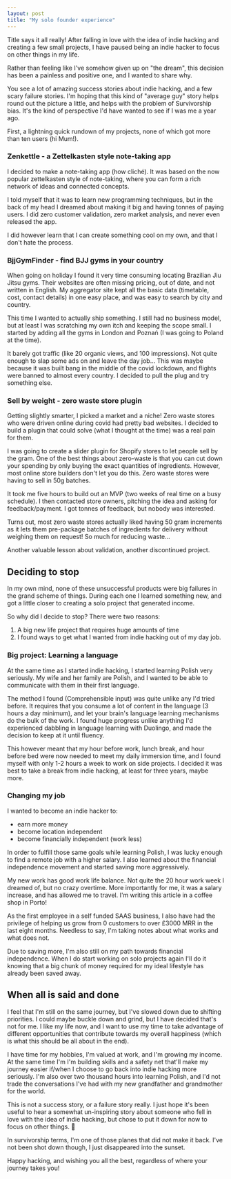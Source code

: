 ```yaml
---
layout: post
title: "My solo founder experience"
---
```


Title says it all really! After falling in love with the idea of indie hacking and creating a few small projects, I have paused being an indie hacker to focus on other things in my life.

Rather than feeling like I've somehow given up on "the dream", this decision has been a painless and positive one, and I wanted to share why.

You see a lot of amazing success stories about indie hacking, and a few scary failure stories. I'm hoping that this kind of "average guy" story helps round out the picture a little, and helps with the problem of Survivorship bias. It's the kind of perspective I'd have wanted to see if I was me a year ago.

First, a lightning quick rundown of my projects, none of which got more than ten users (hi Mum!).

### Zenkettle - a Zettelkasten style note-taking app
I decided to make a note-taking app (how cliché). It was based on the now popular zettelkasten style of note-taking, where you can form a rich network of ideas and connected concepts.

I told myself that it was to learn new programming techniques, but in the back of my head I dreamed about making it big and having tonnes of paying users. I did zero customer validation, zero market analysis, and never even released the app.

I did however learn that I can create something cool on my own, and that I don't hate the process.

### BjjGymFinder - find BJJ gyms in your country

When going on holiday I found it very time consuming locating Brazilian Jiu Jitsu gyms. Their websites are often missing pricing, out of date, and not written in English. My aggregator site kept all the basic data (timetable, cost, contact details) in one easy place, and was easy to search by city and country.

This time I wanted to actually ship something. I still had no business model, but at least I was scratching my own itch and keeping the scope small. I started by adding all the gyms in London and Poznań (I was going to Poland at the time).

It barely got traffic (like 20 organic views, and 100 impressions). Not quite enough to slap some ads on and leave the day job... This was maybe because it was built bang in the middle of the covid lockdown, and flights were banned to almost every country. I decided to pull the plug and try something else.

### Sell by weight - zero waste store plugin

Getting slightly smarter, I picked a market and a niche! Zero waste stores who were driven online during covid had pretty bad websites. I decided to build a plugin that could solve (what I thought at the time) was a real pain for them.

I was going to create a slider plugin for Shopify stores to let people sell by the gram. One of the best things about zero-waste is that you can cut down your spending by only buying the exact quantities of ingredients. However, most online store builders don't let you do this. Zero waste stores were having to sell in 50g batches.

It took me five hours to build out an MVP (two weeks of real time on a busy schedule). I then contacted store owners, pitching the idea and asking for feedback/payment. I got tonnes of feedback, but nobody was interested.

Turns out, most zero waste stores actually liked having 50 gram increments as it lets them pre-package batches of ingredients for delivery without weighing them on request! So much for reducing waste...

Another valuable lesson about validation, another discontinued project.

## Deciding to stop

In my own mind, none of these unsuccessful products were big failures in the grand scheme of things. During each one I learned something new, and got a little closer to creating a solo project that generated income.

So why did I decide to stop? There were two reasons:
1. A big new life project that requires huge amounts of time
2. I found ways to get what I wanted from indie hacking out of my day job.

### Big project: Learning a language

At the same time as I started indie hacking, I started learning Polish very seriously. My wife and her family are Polish, and I wanted to be able to communicate with them in their first language.

The method I found (Comprehensible input) was quite unlike any I'd tried before. It requires that you consume a lot of content in the language (3 hours a day minimum), and let your brain's language learning mechanisms do the bulk of the work. I found huge progress unlike anything I'd experienced dabbling in language learning with Duolingo, and made the decision to keep at it until fluency.

This however meant that my hour before work, lunch break, and hour before bed were now needed to meet my daily immersion time, and I found myself with only 1-2 hours a week to work on side projects. I decided it was best to take a break from indie hacking, at least for three years, maybe more.

### Changing my job

I wanted to become an indie hacker to:
- earn more money
- become location independent
- become financially independent (work less)

In order to fulfill those same goals while learning Polish, I was lucky enough to find a remote job with a higher salary. I also learned about the financial independence movement and started saving more aggressively.

My new work has good work life balance. Not quite the 20 hour work week I dreamed of, but no crazy overtime. More importantly for me, it was a salary increase, and has allowed me to travel. I'm writing this article in a coffee shop in Porto!

As the first employee in a self funded SAAS business, I also have had the privilege of helping us grow from 0 customers to over £3000 MRR in the last eight months. Needless to say, I'm taking notes about what works and what does not.

Due to saving more, I'm also still on my path towards financial independence. When I do start working on solo projects again I'll do it knowing that a big chunk of money required for my ideal lifestyle has already been saved away.

## When all is said and done

I feel that I'm still on the same journey, but I've slowed down due to shifting priorities. I could maybe buckle down and grind, but I have decided that's not for me. I like my life now, and I want to use my time to take advantage of different opportunities that contribute towards my overall happiness (which is what this should be all about in the end).

I have time for my hobbies, I'm valued at work, and I'm growing my income. At the same time I'm I'm building skills and a safety net that'll make my journey easier if/when I choose to go back into indie hacking more seriously. I'm also over two thousand hours into learning Polish, and I'd not trade the conversations I've had with my new grandfather and grandmother for the world.

This is not a success story, or a failure story really. I just hope it's been useful to hear a somewhat un-inspiring story about someone who fell in love with the idea of indie hacking, but chose to put it down for now to focus on other things. 🙂

In survivorship terms, I'm one of those planes that did not make it back. I've not been shot down though, I just disappeared into the sunset.

Happy hacking, and wishing you all the best, regardless of where your journey takes you!